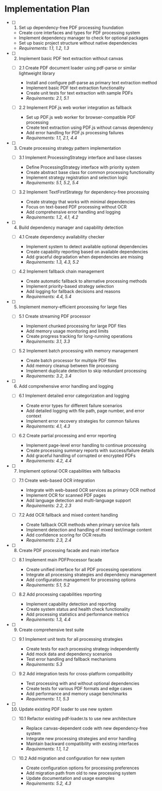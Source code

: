 # Implementation Plan

- [ ] 1. Set up dependency-free PDF processing foundation
  - Create core interfaces and types for PDF processing system
  - Implement dependency manager to check for optional packages
  - Set up basic project structure without native dependencies
  - _Requirements: 1.1, 1.2, 1.3_

- [ ] 2. Implement basic PDF text extraction without canvas
  - [ ] 2.1 Create PDF document loader using pdf-parse or similar lightweight library
    - Install and configure pdf-parse as primary text extraction method
    - Implement basic PDF text extraction functionality
    - Create unit tests for text extraction with sample PDFs
    - _Requirements: 2.1, 5.1_

  - [ ] 2.2 Implement PDF.js web worker integration as fallback
    - Set up PDF.js web worker for browser-compatible PDF processing
    - Create text extraction using PDF.js without canvas dependency
    - Add error handling for PDF.js processing failures
    - _Requirements: 1.1, 2.1, 4.4_

- [ ] 3. Create processing strategy pattern implementation
  - [ ] 3.1 Implement ProcessingStrategy interface and base classes
    - Define ProcessingStrategy interface with priority system
    - Create abstract base class for common processing functionality
    - Implement strategy registration and selection logic
    - _Requirements: 5.1, 5.2, 5.4_

  - [ ] 3.2 Implement TextFirstStrategy for dependency-free processing
    - Create strategy that works with minimal dependencies
    - Focus on text-based PDF processing without OCR
    - Add comprehensive error handling and logging
    - _Requirements: 1.2, 4.1, 4.2_

- [ ] 4. Build dependency manager and capability detection
  - [ ] 4.1 Create dependency availability checker
    - Implement system to detect available optional dependencies
    - Create capability reporting based on available dependencies
    - Add graceful degradation when dependencies are missing
    - _Requirements: 1.3, 4.3, 5.2_

  - [ ] 4.2 Implement fallback chain management
    - Create automatic fallback to alternative processing methods
    - Implement priority-based strategy selection
    - Add logging for fallback decisions and reasons
    - _Requirements: 4.4, 5.4_

- [ ] 5. Implement memory-efficient processing for large files
  - [ ] 5.1 Create streaming PDF processor
    - Implement chunked processing for large PDF files
    - Add memory usage monitoring and limits
    - Create progress tracking for long-running operations
    - _Requirements: 3.1, 3.3_

  - [ ] 5.2 Implement batch processing with memory management
    - Create batch processor for multiple PDF files
    - Add memory cleanup between file processing
    - Implement duplicate detection to skip redundant processing
    - _Requirements: 3.2, 3.4_

- [ ] 6. Add comprehensive error handling and logging
  - [ ] 6.1 Implement detailed error categorization and logging
    - Create error types for different failure scenarios
    - Add detailed logging with file path, page number, and error context
    - Implement error recovery strategies for common failures
    - _Requirements: 4.1, 4.3_

  - [ ] 6.2 Create partial processing and error reporting
    - Implement page-level error handling to continue processing
    - Create processing summary reports with success/failure details
    - Add graceful handling of corrupted or encrypted PDFs
    - _Requirements: 4.2, 4.4_

- [ ] 7. Implement optional OCR capabilities with fallbacks
  - [ ] 7.1 Create web-based OCR integration
    - Integrate with web-based OCR services as primary OCR method
    - Implement OCR for scanned PDF pages
    - Add language detection and multi-language support
    - _Requirements: 2.2, 2.3_

  - [ ] 7.2 Add OCR fallback and mixed content handling
    - Create fallback OCR methods when primary service fails
    - Implement detection and handling of mixed text/image content
    - Add confidence scoring for OCR results
    - _Requirements: 2.3, 2.4_

- [ ] 8. Create PDF processing facade and main interface
  - [ ] 8.1 Implement main PDFProcessor facade
    - Create unified interface for all PDF processing operations
    - Integrate all processing strategies and dependency management
    - Add configuration management for processing options
    - _Requirements: 5.1, 5.2_

  - [ ] 8.2 Add processing capabilities reporting
    - Implement capability detection and reporting
    - Create system status and health check functionality
    - Add processing statistics and performance metrics
    - _Requirements: 1.3, 4.4_

- [ ] 9. Create comprehensive test suite
  - [ ] 9.1 Implement unit tests for all processing strategies
    - Create tests for each processing strategy independently
    - Add mock data and dependency scenarios
    - Test error handling and fallback mechanisms
    - _Requirements: 5.3_

  - [ ] 9.2 Add integration tests for cross-platform compatibility
    - Test processing with and without optional dependencies
    - Create tests for various PDF formats and edge cases
    - Add performance and memory usage benchmarks
    - _Requirements: 1.1, 5.3_

- [ ] 10. Update existing PDF loader to use new system
  - [ ] 10.1 Refactor existing pdf-loader.ts to use new architecture


    - Replace canvas-dependent code with new dependency-free system
    - Integrate new processing strategies and error handling
    - Maintain backward compatibility with existing interfaces
    - _Requirements: 1.1, 1.2_

  - [ ] 10.2 Add migration and configuration for new system
    - Create configuration options for processing preferences
    - Add migration path from old to new processing system
    - Update documentation and usage examples
    - _Requirements: 5.2, 4.3_